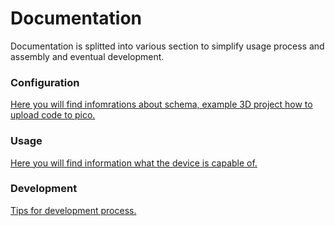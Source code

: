 # Documentation

Documentation is splitted into various section to simplify usage process and assembly and eventual development.

### Configuration

[Here you will find infomrations about schema, example 3D project how to upload code to pico.]()

### Usage

[Here you will find information what the device is capable of.]()

### Development

[Tips for development process.]()